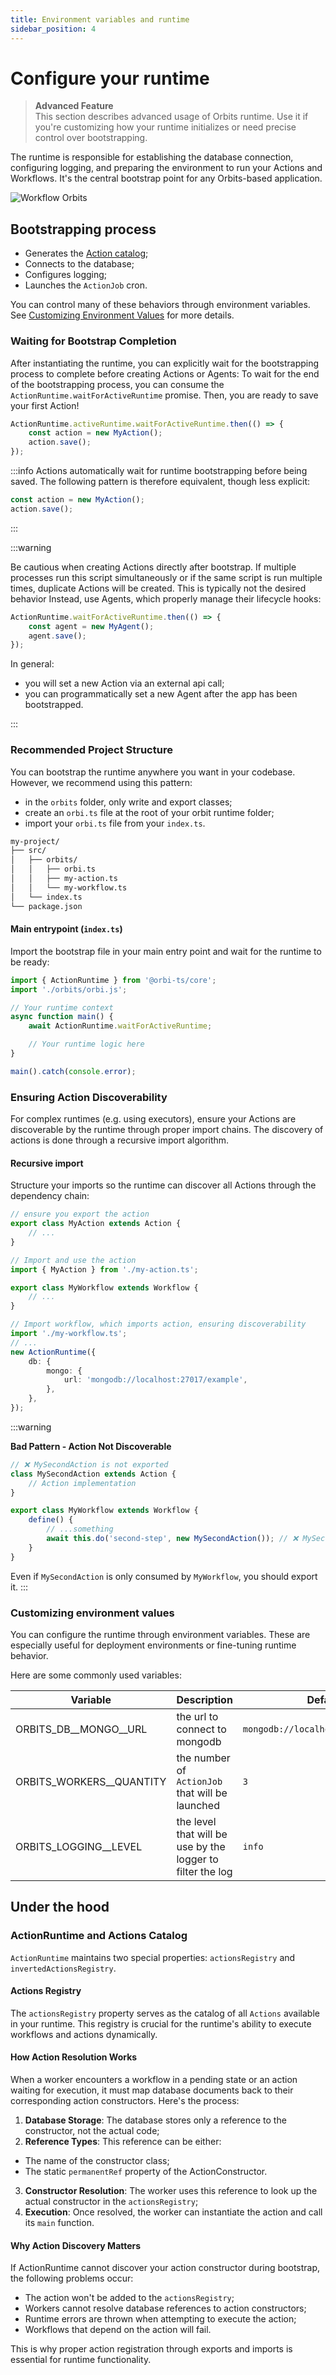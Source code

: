 ```yaml
---
title: Environment variables and runtime
sidebar_position: 4
---
```


# Configure your runtime

> **Advanced Feature**  
> This section describes advanced usage of Orbits runtime. Use it if you're customizing how your runtime initializes or need precise control over bootstrapping.

The runtime is responsible for establishing the database connection, configuring logging, and preparing the environment to run your Actions and Workflows. It's the central bootstrap point for any Orbits-based application.

<img src="/img/singe_runtime.png" alt="Workflow Orbits"/>

## Bootstrapping process

- Generates the [Action catalog](#actions-registry);
- Connects to the database;
- Configures logging;
- Launches the `ActionJob` cron.

You can control many of these behaviors through environment variables. See [Customizing Environment Values](#customizing-environment-values) for more details.

### Waiting for Bootstrap Completion

After instantiating the runtime, you can explicitly wait for the bootstrapping process to complete before creating Actions or Agents:
To wait for the end of the bootstrapping process, you can consume the `ActionRuntime.waitForActiveRuntime` promise. Then, you are ready to save your first Action!

```ts title="src/index.ts"
ActionRuntime.activeRuntime.waitForActiveRuntime.then(() => {
    const action = new MyAction();
    action.save();
});
```

:::info
Actions automatically wait for runtime bootstrapping before being saved.
The following pattern is therefore equivalent, though less explicit:

```ts title="src/index.ts"
const action = new MyAction();
action.save();
```

:::

:::warning

Be cautious when creating Actions directly after bootstrap. If multiple processes run this script simultaneously or if the same script is run multiple times, duplicate Actions will be created. This is typically not the desired behavior Instead, use Agents, which properly manage their lifecycle hooks:

```ts
ActionRuntime.waitForActiveRuntime.then(() => {
    const agent = new MyAgent();
    agent.save();
});
```

In general:

- you will set a new Action via an external api call;
- you can programmatically set a new Agent after the app has been bootstrapped.

:::

### Recommended Project Structure

You can bootstrap the runtime anywhere you want in your codebase.
However, we recommend using this pattern:

- in the `orbits` folder, only write and export classes;
- create an `orbi.ts` file at the root of your orbit runtime folder;
- import your `orbi.ts` file from your `index.ts`.

```bash
my-project/
├── src/
│   ├── orbits/
│   │   ├── orbi.ts
│   │   ├── my-action.ts
│   │   └── my-workflow.ts
│   └── index.ts
└── package.json
```

#### Main entrypoint (`index.ts`)

Import the bootstrap file in your main entry point and wait for the runtime to be ready:

```ts title='src/index.ts'
import { ActionRuntime } from '@orbi-ts/core';
import './orbits/orbi.js';

// Your runtime context
async function main() {
    await ActionRuntime.waitForActiveRuntime;

    // Your runtime logic here
}

main().catch(console.error);
```

### Ensuring Action Discoverability

For complex runtimes (e.g. using executors), ensure your Actions are discoverable by the runtime through proper import chains.
The discovery of actions is done through a recursive import algorithm.

#### Recursive import

Structure your imports so the runtime can discover all Actions through the dependency chain:

```ts title='src/orbits/my-action.ts'
// ensure you export the action
export class MyAction extends Action {
    // ...
}
```

```ts title='src/orbits/my-workflow.ts'
// Import and use the action
import { MyAction } from './my-action.ts';

export class MyWorkflow extends Workflow {
    // ...
}
```

```ts title='src/orbits/orbi.ts'
// Import workflow, which imports action, ensuring discoverability
import './my-workflow.ts';
// ...
new ActionRuntime({
    db: {
        mongo: {
            url: 'mongodb://localhost:27017/example',
        },
    },
});
```

:::warning

**Bad Pattern - Action Not Discoverable**

```ts title='src/orbits/my-workflow.ts'
// ❌ MySecondAction is not exported
class MySecondAction extends Action {
    // Action implementation
}

export class MyWorkflow extends Workflow {
    define() {
        // ...something
        await this.do('second-step', new MySecondAction()); // ❌ MySecondAction is not exported, so it won't be registered in the runtime catalog
    }
}
```

Even if `MySecondAction` is only consumed by `MyWorkflow`, you should export it.
:::

### Customizing environment values

You can configure the runtime through environment variables. These are especially useful for deployment environments or fine-tuning runtime behavior.

Here are some commonly used variables:

| Variable                   | Description                                                | Default                            |
| -------------------------- | ---------------------------------------------------------- | ---------------------------------- |
| ORBITS_DB\_\_MONGO\_\_URL  | the url to connect to mongodb                              | `mongodb://localhost:27017/orbits` |
| ORBITS_WORKERS\_\_QUANTITY | the number of `ActionJob` that will be launched            | `3`                                |
| ORBITS_LOGGING\_\_LEVEL    | the level that will be use by the logger to filter the log | `info`                             |

## Under the hood

### ActionRuntime and Actions Catalog

`ActionRuntime` maintains two special properties: `actionsRegistry` and `invertedActionsRegistry`.

#### Actions Registry

The `actionsRegistry` property serves as the catalog of all `Actions` available in your runtime. This registry is crucial for the runtime's ability to execute workflows and actions dynamically.

#### How Action Resolution Works

When a worker encounters a workflow in a pending state or an action waiting for execution, it must map database documents back to their corresponding action constructors. Here's the process:

1. **Database Storage**: The database stores only a reference to the constructor, not the actual code;
2. **Reference Types**: This reference can be either:

- The name of the constructor class;
- The static `permanentRef` property of the ActionConstructor.

3. **Constructor Resolution**: The worker uses this reference to look up the actual constructor in the `actionsRegistry`;
4. **Execution**: Once resolved, the worker can instantiate the action and call its `main` function.

#### Why Action Discovery Matters

If ActionRuntime cannot discover your action constructor during bootstrap, the following problems occur:

- The action won't be added to the `actionsRegistry`;
- Workers cannot resolve database references to action constructors;
- Runtime errors are thrown when attempting to execute the action;
- Workflows that depend on the action will fail.

This is why proper action registration through exports and imports is essential for runtime functionality.
